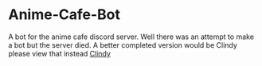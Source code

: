 # Anime-Cafe-Bot
A bot for the anime cafe discord server. Well there was an attempt to make a bot but the server died. A better completed version would be Clindy please view that instead [Clindy](https://github.com/badRyuk/Clindy)
